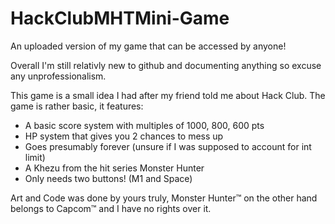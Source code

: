 # HackClubMHTMini-Game
An uploaded version of my game that can be accessed by anyone!

Overall I'm still relativly new to github and documenting anything so excuse any unprofessionalism.
  
This game is a small idea I had after my friend told me about Hack Club.
The game is rather basic, it features:
- A basic score system with multiples of 1000, 800, 600 pts
- HP system that gives you 2 chances to mess up
- Goes presumably forever (unsure if I was supposed to account for int limit)
- A Khezu from the hit series Monster Hunter
- Only needs two buttons! (M1 and Space)

Art and Code was done by yours truly,
Monster Hunter&trade; on the other hand belongs to Capcom&trade; and I have no rights over it.
